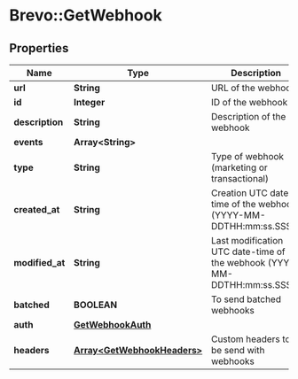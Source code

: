 # Brevo::GetWebhook

## Properties
Name | Type | Description | Notes
------------ | ------------- | ------------- | -------------
**url** | **String** | URL of the webhook | 
**id** | **Integer** | ID of the webhook | 
**description** | **String** | Description of the webhook | 
**events** | **Array&lt;String&gt;** |  | 
**type** | **String** | Type of webhook (marketing or transactional) | 
**created_at** | **String** | Creation UTC date-time of the webhook (YYYY-MM-DDTHH:mm:ss.SSSZ) | 
**modified_at** | **String** | Last modification UTC date-time of the webhook (YYYY-MM-DDTHH:mm:ss.SSSZ) | 
**batched** | **BOOLEAN** | To send batched webhooks | [optional] 
**auth** | [**GetWebhookAuth**](GetWebhookAuth.md) |  | [optional] 
**headers** | [**Array&lt;GetWebhookHeaders&gt;**](GetWebhookHeaders.md) | Custom headers to be send with webhooks | [optional] 


